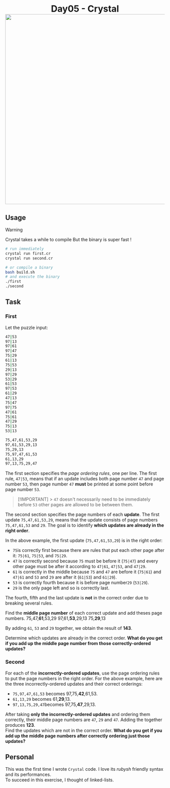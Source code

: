 <h1 align="center">
  Day05 - Crystal<br>
  <img src="https://raw.githubusercontent.com/catppuccin/catppuccin/main/assets/palette/macchiato.png" width="600px"/>
  <br>
</h1>

## Usage

> [!WARNING]
> Crystal takes a while to compile
> But the binary is super fast !

```bash
# run immediately
crystal run first.cr
crystal run second.cr

# or compile a binary
bash build.sh
# and execute the binary
./first
./second
```

## Task

### First

Let the puzzle input:

```bash
47|53
97|13
97|61
97|47
75|29
61|13
75|53
29|13
97|29
53|29
61|53
97|53
61|29
47|13
75|47
97|75
47|61
75|61
47|29
75|13
53|13

75,47,61,53,29
97,61,53,29,13
75,29,13
75,97,47,61,53
61,13,29
97,13,75,29,47
```

The first section specifies the _page ordering rules_, one per line. The first rule, `47|53`, means that if an update includes both page number `47` and page number `53`, then page number `47` **must** be printed at some point before page number `53`.

> [!IMPORTANT] > `47` doesn't necessarily need to be immediately before `53`
> other pages are allowed to be between them.

The second section specifies the page numbers of each **update**.
The first update `75,47,61,53,29`, means that the update consists of page numbers `75,47,61,53` and `29`.
The goal is to identify **which updates are already in the right order**.

In the above example, the first update (`75,47,61,53,29`) is in the right order:

- `75`is correctly first because there are rules that put each other page after it: `75|61`, `75|53`, and `75|29`.
- `47` is correctly second because `75` must be before it (`75|47`) and every other page must be after it according to `47|61`, `47|53`, and `47|29`.
- `61` is correctly in the middle because `75` and `47` are before it (`75|61`) and `47|61` and `53` and `29` are after it (`61|53`) and `61|29`).
- `53` is correctly fourth because it is before page number`29` (`53|29`).
- `29` is the only page left and so is correctly last.

The fourth, fifth and the last update is **not** in the correct order due to breaking several rules.

Find the **middle page number** of each correct update and add theses page numbers.
75,47,**61**,53,29
97,61,**53**,29,13
75,**29**,13

By adding `61`, `53` and `29` together, we obtain the result of **143**.

Determine which updates are already in the correct order. **What do you get if you add up the middle page number from those correctly-ordered updates?**

### Second

For each of the **incorrectly-ordered updates**, use the page ordering rules to put the page numbers in the right order.
For the above example, here are the three incorrectly-ordered updates and their correct orderings:

- `75,97,47,61,53` becomes 97,75,**42**,61,53.
- `61,13,29` becomes 61,**29**,13.
- `97,13,75,29,47`becomes 97,75,**47**,29,13.

After taking **only the incorrectly-ordered updates** and ordering them correctly, their middle page numbers are `47`, `29` and `47`. Adding the together produces **123**.
<br>
Find the updates which are not in the correct order. **What do you get if you add up the middle page numbers after correctly ordering just those updates?**

## Personal

This was the first time I wrote `Crystal` code. I love its _rubysh_ friendly syntax and its performances.
<br>
To succeed in this exercise, I thought of linked-lists.
